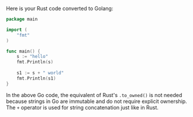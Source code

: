 Here is your Rust code converted to Golang:

```go
package main

import (
	"fmt"
)

func main() {
	s := "hello"
	fmt.Println(s)
	
	s1 := s + " world"
	fmt.Println(s1)
}
```

In the above Go code, the equivalent of Rust's `.to_owned()` is not needed because strings in Go are immutable and do not require explicit ownership. The `+` operator is used for string concatenation just like in Rust.
